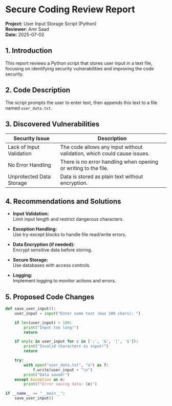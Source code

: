 # Secure Coding Review Report

**Project:** User Input Storage Script (Python)  
**Reviewer:** Amr Saad  
**Date:** 2025-07-02  

## 1. Introduction  
This report reviews a Python script that stores user input in a text file, focusing on identifying security vulnerabilities and improving the code security.

## 2. Code Description  
The script prompts the user to enter text, then appends this text to a file named `user_data.txt`.

## 3. Discovered Vulnerabilities

| Security Issue               | Description                                      |
|-----------------------------|------------------------------------------------|
| Lack of Input Validation     | The code allows any input without validation, which could cause issues. |
| No Error Handling            | There is no error handling when opening or writing to the file. |
| Unprotected Data Storage     | Data is stored as plain text without encryption. |

## 4. Recommendations and Solutions  

- **Input Validation:**  
  Limit input length and restrict dangerous characters.

- **Exception Handling:**  
  Use try-except blocks to handle file read/write errors.

- **Data Encryption (if needed):**  
  Encrypt sensitive data before storing.

- **Secure Storage:**  
  Use databases with access controls.

- **Logging:**  
  Implement logging to monitor actions and errors.

## 5. Proposed Code Changes

```python
def save_user_input():
    user_input = input("Enter some text (max 100 chars): ")

    if len(user_input) > 100:
        print("Input too long!")
        return

    if any(c in user_input for c in [';', '&', '|', '$']):
        print("Invalid characters in input!")
        return

    try:
        with open("user_data.txt", "a") as f:
            f.write(user_input + "\n")
        print("Data saved!")
    except Exception as e:
        print(f"Error saving data: {e}")

if __name__ == "__main__":
    save_user_input()
